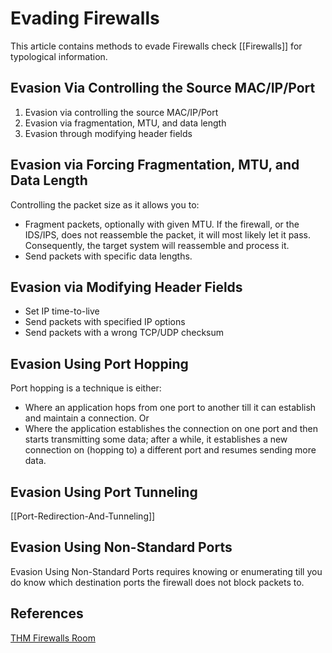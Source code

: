 # Evading Firewalls

This article contains methods to evade Firewalls check [[Firewalls]] for typological information.

## Evasion Via Controlling the Source MAC/IP/Port

1.  Evasion via controlling the source MAC/IP/Port
2.  Evasion via fragmentation, MTU, and data length
3.  Evasion through modifying header fields

## Evasion via Forcing Fragmentation, MTU, and Data Length

Controlling the packet size as it allows you to:

-   Fragment packets, optionally with given MTU. If the firewall, or the IDS/IPS, does not reassemble the packet, it will most likely let it pass. Consequently, the target system will reassemble and process it.
-   Send packets with specific data lengths.

## Evasion via Modifying Header Fields

-   Set IP time-to-live
-   Send packets with specified IP options
-   Send packets with a wrong TCP/UDP checksum

## Evasion Using Port Hopping

Port hopping is a technique is either:
- Where an application hops from one port to another till it can establish and maintain a connection.
Or
- Where the application establishes the connection on one port and then starts transmitting some data; after a while, it establishes a new connection on (hopping to) a different port and resumes sending more data.

##  Evasion Using Port Tunneling

[[Port-Redirection-And-Tunneling]]

## Evasion Using Non-Standard Ports

Evasion Using Non-Standard Ports requires knowing or enumerating till you do know which destination ports the firewall does not block packets to. 


## References

[THM Firewalls Room](https://tryhackme.com/room/redteamfirewalls)